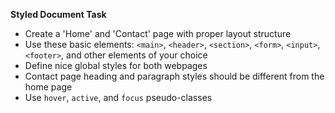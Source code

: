 **Styled Document Task**

* Create a 'Home' and 'Contact' page with proper layout structure
* Use these basic elements: `<main>`, `<header>`, `<section>`, `<form>`, `<input>`, `<footer>`, and other elements of your choice
* Define nice global styles for both webpages
* Contact page heading and paragraph styles should be different from the home page
* Use `hover`, `active`, and `focus` pseudo-classes